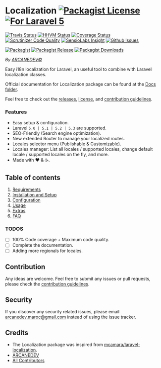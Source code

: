 # Localization [![Packagist License][badge_license]](LICENSE.md) [![For Laravel 5][badge_laravel]][link-github-repo]

[![Travis Status][badge_build]][link-travis]
[![HHVM Status][badge_hhvm]][link-hhvm]
[![Coverage Status][badge_coverage]][link-scrutinizer]
[![Scrutinizer Code Quality][badge_quality]][link-scrutinizer]
[![SensioLabs Insight][badge_insight]][link-insight]
[![Github Issues][badge_issues]][link-github-issues]

[![Packagist][badge_package]][link-packagist]
[![Packagist Release][badge_release]][link-packagist]
[![Packagist Downloads][badge_downloads]][link-packagist]

*By [ARCANEDEV&copy;](http://www.arcanedev.net/)*

Easy i18n localization for Laravel, an useful tool to combine with Laravel localization classes.

Official documentation for Localization package can be found at the [Docs folder](_docs).

Feel free to check out the [releases](https://github.com/ARCANEDEV/Localization/releases), [license](LICENSE.md), and [contribution guidelines](CONTRIBUTING.md).

### Features

  * Easy setup & configuration.
  * Laravel `5.0 | 5.1 | 5.2 | 5.3` are supported.
  * SEO-Friendly (Search engine optimization).
  * New extended Router to manage your localized routes.
  * Locales selector menu (Publishable & Customizable).
  * Locales manager: List all locales / supported locales, change default locale / supported locales on the fly, and more.
  * Made with :heart: &amp; :coffee:.

## Table of contents

  1. [Requirements](_docs/1-Requirements.md)
  2. [Installation and Setup](_docs/2-Installation-and-Setup.md)
  3. [Configuration](_docs/3-Configuration.md)
  4. [Usage](_docs/4-Usage.md)
  5. [Extras](_docs/5-Extras.md)
  6. [FAQ](_docs/6-FAQ.md)

### TODOS

  - [ ] 100% Code coverage + Maximum code quality.
  - [ ] Complete the documentation.
  - [ ] Adding more regionals for locales.

## Contribution

Any ideas are welcome. Feel free to submit any issues or pull requests, please check the [contribution guidelines](CONTRIBUTING.md).

## Security

If you discover any security related issues, please email arcanedev.maroc@gmail.com instead of using the issue tracker.

## Credits

- The Localization package was inspired from [mcamara/laravel-localization](https://github.com/mcamara/laravel-localization).
- [ARCANEDEV][link-author]
- [All Contributors][link-contributors]

[badge_license]:   http://img.shields.io/packagist/l/arcanedev/localization.svg?style=flat-square
[badge_laravel]:   https://img.shields.io/badge/For-Laravel%205-orange.svg?style=flat-square
[badge_build]:     http://img.shields.io/travis/ARCANEDEV/Localization.svg?style=flat-square
[badge_hhvm]:      https://img.shields.io/hhvm/arcanedev/localization.svg?style=flat-square
[badge_coverage]:  https://img.shields.io/scrutinizer/coverage/g/ARCANEDEV/Localization.svg?style=flat-square
[badge_quality]:   https://img.shields.io/scrutinizer/g/ARCANEDEV/Localization.svg?style=flat-square
[badge_insight]:   https://img.shields.io/sensiolabs/i/30a231b2-295e-466a-8733-fe95cf2bc48d.svg?style=flat-square
[badge_issues]:    http://img.shields.io/github/issues/ARCANEDEV/Localization.svg?style=flat-square
[badge_package]:   https://img.shields.io/badge/package-arcanedev/localization-blue.svg?style=flat-square
[badge_release]:   https://img.shields.io/packagist/v/arcanedev/localization.svg?style=flat-square
[badge_downloads]: https://img.shields.io/packagist/dt/arcanedev/localization.svg?style=flat-square

[link-author]:        https://github.com/arcanedev-maroc
[link-github-repo]:   https://github.com/ARCANEDEV/Localization
[link-github-issues]: https://github.com/ARCANEDEV/Localization/issues
[link-contributors]:  https://github.com/ARCANEDEV/Localization/graphs/contributors
[link-packagist]:     https://packagist.org/packages/arcanedev/localization
[link-travis]:        https://travis-ci.org/ARCANEDEV/Localization
[link-hhvm]:          http://hhvm.h4cc.de/package/arcanedev/localization
[link-scrutinizer]:   https://scrutinizer-ci.com/g/ARCANEDEV/Localization/?branch=master
[link-insight]:       https://insight.sensiolabs.com/projects/30a231b2-295e-466a-8733-fe95cf2bc48d
